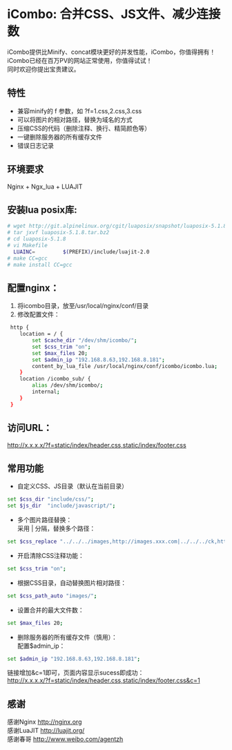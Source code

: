 # iCombo: 合并CSS、JS文件、减少连接数
iCombo提供比Minify、concat模块更好的并发性能，iCombo，你值得拥有！    
iCombo已经在百万PV的网站正常使用，你值得试试！  
同时欢迎你提出宝贵建议。 

## 特性
* 兼容minify的 f 参数，如 ?f=1.css,2.css,3.css  
* 可以将图片的相对路径，替换为域名的方式   
* 压缩CSS的代码（删除注释、换行、精简颜色等）  
* 一键删除服务器的所有缓存文件  
* 错误日志记录

## 环境要求
Nginx + Ngx_lua + LUAJIT  

## 安装lua posix库:  
```bash
# wget http://git.alpinelinux.org/cgit/luaposix/snapshot/luaposix-5.1.8.tar.bz2
# tar jxvf luaposix-5.1.8.tar.bz2
# cd luaposix-5.1.8
# vi Makefile
  LUAINC=         $(PREFIX)/include/luajit-2.0
# make CC=gcc
# make install CC=gcc
```

## 配置nginx：  
1. 将icombo目录，放至/usr/local/nginx/conf/目录  
2. 修改配置文件：  
```bash
 http {
    location = / {
        set $cache_dir "/dev/shm/icombo/";
        set $css_trim "on";
        set $max_files 20;
        set $admin_ip "192.168.8.63,192.168.8.181";
        content_by_lua_file /usr/local/nginx/conf/icombo/icombo.lua;
    }
    location /icombo_sub/ {
        alias /dev/shm/icombo/;
        internal;
    }
 }
```
## 访问URL：  
http://x.x.x.x/?f=static/index/header.css,static/index/footer.css

## 常用功能  
* 自定义CSS、JS目录（默认在当前目录）
```bash
set $css_dir "include/css/";
set $js_dir  "include/javascript/";
```
* 多个图片路径替换：  
采用 | 分隔，替换多个路径：  
```bash
set $css_replace "../../../images,http://images.xxx.com|../../../ck,http://images.xxx.com";
```
* 开启清除CSS注释功能：
```bash
set $css_trim "on";
```
* 根据CSS目录，自动替换图片相对路径：
```bash
set $css_path_auto "images/";
```
* 设置合并的最大文件数：
```bash
set $max_files 20;
```
* 删除服务器的所有缓存文件（慎用）：  
配置$admin_ip：
```bash
set $admin_ip "192.168.8.63,192.168.8.181";  
```
链接增加&c=1即可，页面内容显示sucess即成功：  
http://x.x.x.x/?f=static/index/header.css,static/index/footer.css&c=1

## 感谢 
感谢Nginx   http://nginx.org  
感谢LuaJIT  http://luajit.org/  
感谢春哥    http://www.weibo.com/agentzh
